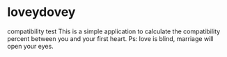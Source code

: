 # loveydovey
compatibility test
This is a simple application to calculate the compatibility percent between you and your first heart. 
Ps: love is blind, marriage will open your eyes.

